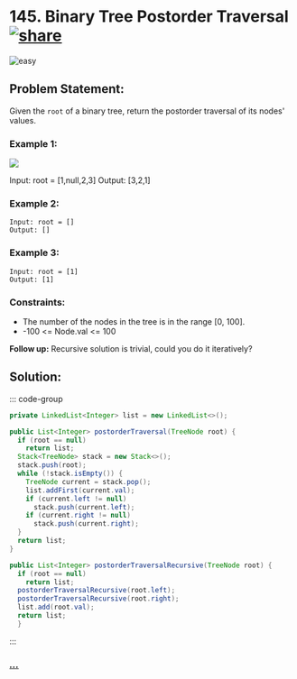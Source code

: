 # 145. Binary Tree Postorder Traversal [![share]](https://leetcode.com/problems/binary-tree-postorder-traversal)

![easy]

## Problem Statement:

Given the `root` of a binary tree, return the postorder traversal of its nodes' values.

### Example 1:

![](https://assets.leetcode.com/uploads/2020/08/28/pre1.jpg)

Input: root = [1,null,2,3]
Output: [3,2,1]

### Example 2:

```
Input: root = []
Output: []
```

### Example 3:

```
Input: root = [1]
Output: [1]
```

### Constraints:

- The number of the nodes in the tree is in the range [0, 100].
- -100 <= Node.val <= 100

**Follow up:** Recursive solution is trivial, could you do it iteratively?

## Solution:

::: code-group

```java
private LinkedList<Integer> list = new LinkedList<>();

public List<Integer> postorderTraversal(TreeNode root) {
  if (root == null)
    return list;
  Stack<TreeNode> stack = new Stack<>();
  stack.push(root);
  while (!stack.isEmpty()) {
    TreeNode current = stack.pop();
    list.addFirst(current.val);
    if (current.left != null)
      stack.push(current.left);
    if (current.right != null)
      stack.push(current.right);
  }
  return list;
}

public List<Integer> postorderTraversalRecursive(TreeNode root) {
  if (root == null)
    return list;
  postorderTraversalRecursive(root.left);
  postorderTraversalRecursive(root.right);
  list.add(root.val);
  return list;
  }
```

:::

### [_..._](#)

```

```

<!----------------------------------{ link }--------------------------------->

[share]: https://img.icons8.com/external-anggara-blue-anggara-putra/20/000000/external-share-user-interface-basic-anggara-blue-anggara-putra-2.png
[easy]: https://img.shields.io/badge/Difficulty-Easy-bright.svg
[medium]: https://img.shields.io/badge/Difficulty-Medium-yellow.svg
[hard]: https://img.shields.io/badge/Difficulty-Hard-red.svg
